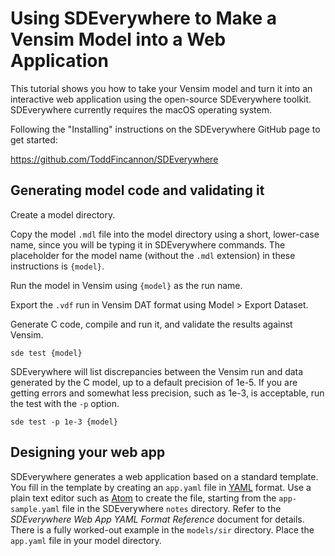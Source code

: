 # Using SDEverywhere to Make a Vensim Model into a Web Application

This tutorial shows you how to take your Vensim model and turn it into an interactive web application using the open-source SDEverywhere toolkit. SDEverywhere currently requires the macOS operating system.

Following the "Installing" instructions on the SDEverywhere GitHub page to get started:

https://github.com/ToddFincannon/SDEverywhere

## Generating model code and validating it

Create a model directory.

Copy the model `.mdl` file into the model directory using a short, lower-case name, since you will be typing it in SDEverywhere commands. The placeholder for the model name (without the `.mdl` extension) in these instructions is `{model}`.

Run the model in Vensim using `{model}` as the run name.

Export the `.vdf` run in Vensim DAT format using Model > Export Dataset.

Generate C code, compile and run it, and validate the results against Vensim.
```
sde test {model}
```

SDEverywhere will list discrepancies between the Vensim run and data generated by the C model, up to a default precision of 1e-5. If you are getting errors and somewhat less precision, such as 1e-3, is acceptable, run the test with the `-p` option.

```
sde test -p 1e-3 {model}
```

## Designing your web app

SDEverywhere generates a web application based on a standard template. You fill in the template by creating an `app.yaml` file in [YAML](http://nodeca.github.io/js-yaml/) format. Use a plain text editor such as [Atom](https://atom.io/) to create the file, starting from the `app-sample.yaml` file in the SDEverywhere `notes` directory. Refer to the *SDEverywhere Web App YAML Format Reference* document for details. There is a fully worked-out example in the `models/sir` directory. Place the `app.yaml` file in your model directory.
